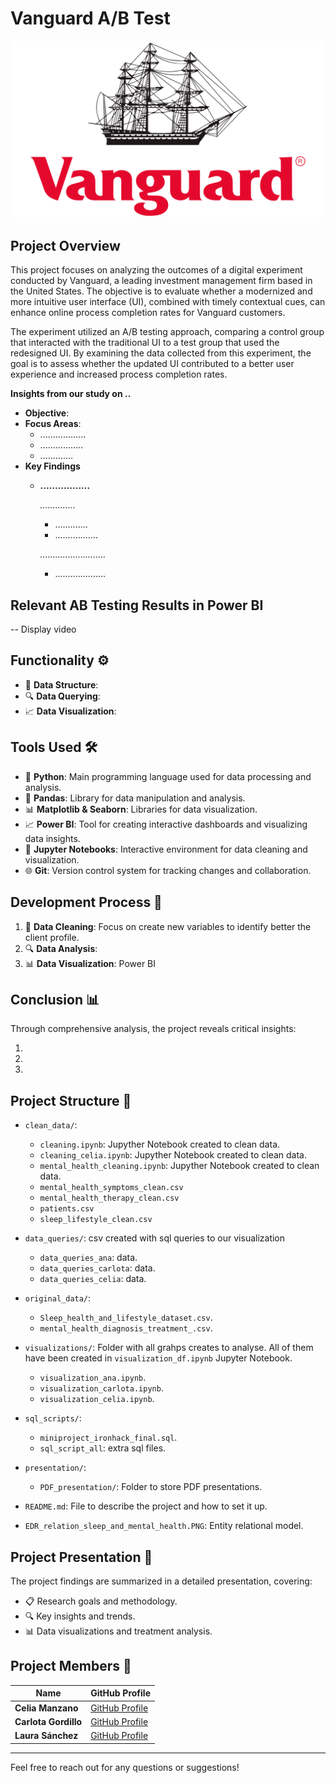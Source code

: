 # Vanguard A/B Test

![Descripción de la imagen](Vanguard-Emblem.png) 

## Project Overview 

This project focuses on analyzing the outcomes of a digital experiment conducted by Vanguard, a leading investment management firm based in the United States. The objective is to evaluate whether a modernized and more intuitive user interface (UI), combined with timely contextual cues, can enhance online process completion rates for Vanguard customers.

The experiment utilized an A/B testing approach, comparing a control group that interacted with the traditional UI to a test group that used the redesigned UI. By examining the data collected from this experiment, the goal is to assess whether the updated UI contributed to a better user experience and increased process completion rates.


**Insights from our study on ..**


- **Objective**: 
- **Focus Areas**:
  - ..................
  - .................
  - .............
- **Key Findings**
    - **.................**
      
       *..............*

        - .............
        - .................
          
       *..........................*

        - ....................
          

## Relevant AB Testing Results in Power BI

-- Display video


## Functionality ⚙️

- 🧹 **Data Structure**: 
- 🔍 **Data Querying**: 
- 📈 **Data Visualization**: 

## Tools Used 🛠️

- 🐍 **Python**: Main programming language used for data processing and analysis.
- 🐼 **Pandas**: Library for data manipulation and analysis.
- 📊 **Matplotlib & Seaborn**: Libraries for data visualization.
- 📈 **Power BI**: Tool for creating interactive dashboards and visualizing data insights.
- 📓 **Jupyter Notebooks**: Interactive environment for data cleaning and visualization.
- 🌐 **Git**: Version control system for tracking changes and collaboration.

## Development Process 🚀

1. 🧹 **Data Cleaning**: Focus on create new variables to identify better the client profile.
2. 🔍 **Data Analysis**: 
3. 📊 **Data Visualization**: Power BI




## Conclusion 📊
Through comprehensive analysis, the project reveals critical insights:

1. 
2. 
3. 



## Project Structure 📁

- `clean_data/`:
    - `cleaning.ipynb`: Jupyther Notebook created to clean data.
    - `cleaning_celia.ipynb`: Jupyther Notebook created to clean data.
    - `mental_health_cleaning.ipynb`: Jupyther Notebook created to clean data.
    - `mental_health_symptoms_clean.csv`
    - `mental_health_therapy_clean.csv`
    - `patients.csv`
    - `sleep_lifestyle_clean.csv`
- `data_queries/`: csv created with sql queries to our visualization
    - `data_queries_ana`: data.
    - `data_queries_carlota`: data.
    - `data_queries_celia`: data.

- `original_data/`:
    - `Sleep_health_and_lifestyle_dataset.csv`.
    - `mental_health_diagnosis_treatment_.csv`.
  


  
- `visualizations/`: Folder with all grahps creates to analyse. All of them have been created in `visualization_df.ipynb` Jupyter Notebook.
    - `visualization_ana.ipynb`.
    - `visualization_carlota.ipynb`.
    - `visualization_celia.ipynb`.
- `sql_scripts/`:
    - `miniproject_ironhack_final.sql`.
    - `sql_script_all`: extra sql files.

- `presentation/`: 
  - `PDF_presentation/`: Folder to store PDF presentations.
- `README.md`: File to describe the project and how to set it up.
- `EDR_relation_sleep_and_mental_health.PNG`: Entity relational model.


## Project Presentation 🎤

The project findings are summarized in a detailed presentation, covering:

- 📋 Research goals and methodology.
- 🔍 Key insights and trends.
- 📊 Data visualizations and treatment analysis.



## Project Members 👥

| Name       | GitHub Profile                           |
|------------|------------------------------------------|
| **Celia Manzano** | [GitHub Profile](https://github.com/cemanzanoc) |
| **Carlota Gordillo** | [GitHub Profile](https://github.com/carlotagordillo2) |
| **Laura Sánchez** | [GitHub Profile](https://github.com/laurasanchez20) |
----

Feel free to reach out for any questions or suggestions!
